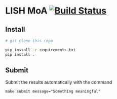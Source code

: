 # LISH MoA [![Build Status](https://travis-ci.com/kqf/lish-moa.svg?branch=master)](https://travis-ci.com/kqf/lish-moa)

## Install
```bash
# git clone this repo

pip install -r requirements.txt
pip install .
```


## Submit

Submit the results automatically with the command
```
make submit message="Something meaningful"
```
